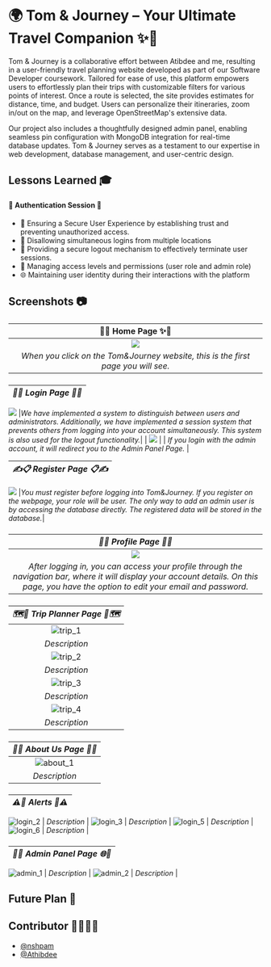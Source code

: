 # 🌍 Tom & Journey – Your Ultimate Travel Companion ✨🚀
Tom & Journey is a collaborative effort between Atibdee and me, resulting in a user-friendly travel planning website developed as part of our Software Developer coursework. Tailored for ease of use, this platform empowers users to effortlessly plan their trips with customizable filters for various points of interest. Once a route is selected, the site provides estimates for distance, time, and budget. Users can personalize their itineraries, zoom in/out on the map, and leverage OpenStreetMap's extensive data.

Our project also includes a thoughtfully designed admin panel, enabling seamless pin configuration with MongoDB integration for real-time database updates. Tom & Journey serves as a testament to our expertise in web development, database management, and user-centric design.

## Lessons Learned 🎓 

#### 🔄 Authentication Session 🔄
- 🔐 Ensuring a Secure User Experience by establishing trust and preventing unauthorized access.
- 🚷 Disallowing simultaneous logins from multiple locations
- 🚪 Providing a secure logout mechanism to effectively terminate user sessions.
- 🔑 Managing access levels and permissions (user role and admin role)
- 🌐 Maintaining user identity during their interactions with the platform

## Screenshots 📷

### 
| **🏡✨ Home Page ✨🏡** |
|:--:| 
| ![](https://github.com/nshpam/TomAndJourney/assets/97942535/4b0d53f9-f889-40b9-a816-7eaf6883b113) |
|_When you click on the Tom&Journey website, this is the first page you will see._|

### 
| *🌈🚪 Login Page 🚪🌈* |
|:--:| 
![](https://github.com/nshpam/TomAndJourney/assets/97942535/eeae7137-bc5e-4784-9eeb-97dec47a4462)
|_We have implemented a system to distinguish between users and administrators. Additionally, we have implemented a session system that prevents others from logging into your account simultaneously. This system is also used for the logout functionality._|
| ![](https://github.com/nshpam/TomAndJourney/assets/97942535/af23d9e1-d5da-4ef8-8930-f37ca10160a7) |
| _If you login with the admin account, it will redirect you to the Admin Panel Page._ |

| *✍️📋 Register Page 📋✍️* |
|:--:|
![](https://github.com/nshpam/TomAndJourney/assets/97942535/8272f48c-8e8c-4301-b451-f029e730e0aa)
|_You must register before logging into Tom&Journey. If you register on the webpage, your role will be user. The only way to add an admin user is by accessing the database directly. The registered data will be stored in the database._|

###
| *👑📄 Profile Page 📄👑* |
|:--:|
![](https://github.com/nshpam/TomAndJourney/assets/97942535/0292ea8e-f196-4a66-984e-836930b19cf5) |
| _After logging in, you can access your profile through the navigation bar, where it will display your account details. On this page, you have the option to edit your email and password._ |

###
| *🗺️🚗 Trip Planner Page 🚗🗺️* |
|:--:|
![trip_1](https://github.com/nshpam/TomAndJourney/assets/97942535/04fcc208-2b5c-4099-b1a3-6029469cf762) |
| _Description_ |
![trip_2](https://github.com/nshpam/TomAndJourney/assets/97942535/72bafb76-9d6b-413b-ac30-f0962e178c4a) |
| _Description_ |
![trip_3](https://github.com/nshpam/TomAndJourney/assets/97942535/01834793-a51b-4ee3-ab34-c558415d1dd7) |
| _Description_ |
![trip_4](https://github.com/nshpam/TomAndJourney/assets/97942535/37d692f1-c3be-41b6-804e-5c7fe8255551) |
| _Description_ |

###
| *🌟✨ About Us Page 📜✨* |
|:--:|
![about_1](https://github.com/nshpam/TomAndJourney/assets/97942535/acb10d73-50fb-4e46-8a8d-4b8a88105439) |
| _Description_ |

###
| *⚠️🚨 Alerts 🚨⚠️* |
|:--:|
![login_2](https://github.com/nshpam/TomAndJourney/assets/97942535/020991c8-da34-40e6-8541-ad43c691214f)
| _Description_ |
![login_3](https://github.com/nshpam/TomAndJourney/assets/97942535/437f75b5-a60f-41d9-ae77-7cfc3d8d1b95)
| _Description_ |
![login_5](https://github.com/nshpam/TomAndJourney/assets/97942535/e966229b-95e6-4a8c-bea8-257a1eec2707)
| _Description_ |
![login_6](https://github.com/nshpam/TomAndJourney/assets/97942535/0a7b9578-d2e2-466c-92b7-1871227e3166)
| _Description_ |

###
| *🚀🌐 Admin Panel Page 🌐🚀* |
|:--:|
![admin_1](https://github.com/nshpam/TomAndJourney/assets/97942535/c4a1bb9d-ece9-48f1-9544-6d72ea39cc3c)
| _Description_ |
![admin_2](https://github.com/nshpam/TomAndJourney/assets/97942535/64bb9fcb-c603-487d-8716-3f689cee0524)
| _Description_ |

## Future Plan 🎯

## Contributor 👩‍💻👨‍💻

- [@nshpam](https://github.com/nshpam)
- [@Athibdee](https://github.com/Athibdee)
